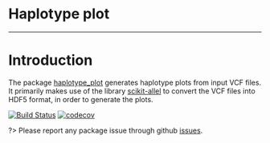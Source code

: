 # Haplotype plot

---

# Introduction

The package [haplotype_plot](https://github.com/neobernad/haplotype_plot/) generates haplotype plots from input VCF files. It primarily makes use of the library [scikit-allel](https://github.com/cggh/scikit-allel/tree/master/allel) to convert the VCF files into HDF5 format, in order to generate the plots.

[![Build Status](https://travis-ci.org/neobernad/haplotype_plot.svg?branch=master)](https://travis-ci.org/neobernad/haplotype_plot)
[![codecov](https://codecov.io/gh/neobernad/haplotype_plot/branch/master/graph/badge.svg)](https://codecov.io/gh/neobernad/haplotype_plot)

?> Please report any package issue through github [issues](https://github.com/neobernad/haplotype_plot/issues).
